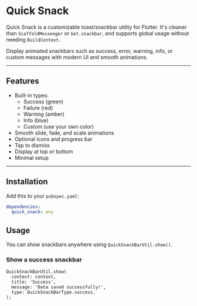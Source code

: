 # Quick Snack

Quick Snack is a customizable toast/snackbar utility for Flutter. It's cleaner than
`ScaffoldMessenger` or `Get.snackbar`, and supports global usage without needing `BuildContext`.

Display animated snackbars such as success, error, warning, info, or custom messages with modern UI
and smooth animations.

---

## Features

- Built-in types:
    - Success (green)
    - Failure (red)
    - Warning (amber)
    - Info (blue)
    - Custom (use your own color)
- Smooth slide, fade, and scale animations
- Optional icons and progress bar
- Tap to dismiss
- Display at top or bottom
- Minimal setup

---

## Installation

Add this to your `pubspec.yaml`:

```yaml
dependencies:
  quick_snack: any
```

## Usage

You can show snackbars anywhere using `QuickSnackBarUtil.show()`.

### Show a success snackbar

```
QuickSnackBarUtil.show(
  context: context,
  title: 'Success',
  message: 'Data saved successfully!',
  type: QuickSnackBarType.success,
);
```

